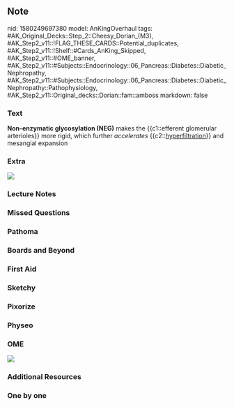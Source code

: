 ## Note
nid: 1580249697380
model: AnKingOverhaul
tags: #AK_Original_Decks::Step_2::Cheesy_Dorian_(M3), #AK_Step2_v11::!FLAG_THESE_CARDS::Potential_duplicates, #AK_Step2_v11::!Shelf::#Cards_AnKing_Skipped, #AK_Step2_v11::#OME_banner, #AK_Step2_v11::#Subjects::Endocrinology::06_Pancreas::Diabetes::Diabetic_Nephropathy, #AK_Step2_v11::#Subjects::Endocrinology::06_Pancreas::Diabetes::Diabetic_Nephropathy::Pathophysiology, #AK_Step2_v11::Original_decks::Dorian::fam::amboss
markdown: false

### Text
<b>Non-enzymatic glycosylation (NEG)</b> makes the {{c1::efferent
glomerular arterioles}} more rigid, which further
<i>accelerates</i> {{c2::<u>hyperfiltration</u>}} and mesangial
expansion

### Extra
<img src="paste-681d96f4986aa1c5cdf496df1ee3f16c609cc9c9.jpg">

### Lecture Notes


### Missed Questions


### Pathoma


### Boards and Beyond


### First Aid


### Sketchy


### Pixorize


### Physeo


### OME
<div class="ome-widget">
  <a href="https://onlinemeded.org?ref=anki"><img src=
  "_OME_AnkiFlashcards_General_3.png"></a>
</div>

### Additional Resources


### One by one

